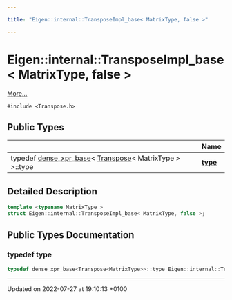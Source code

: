 ```yaml
---

title: "Eigen::internal::TransposeImpl_base< MatrixType, false >"

---
```


# Eigen::internal::TransposeImpl_base< MatrixType, false >



 [More...](#detailed-description)


`#include <Transpose.h>`

## Public Types

|                | Name           |
| -------------- | -------------- |
| typedef <a href="http://example.org/classes/structeigen_1_1internal_1_1dense__xpr__base/">dense_xpr_base</a>< <a href="http://example.org/classes/classeigen_1_1transpose/">Transpose</a>< MatrixType > >::type | **[type](http://example.org/classes/structeigen_1_1internal_1_1transposeimpl__base_3_01matrixtype_00_01false_01_4/#typedef-type)**  |

## Detailed Description

```cpp
template <typename MatrixType >
struct Eigen::internal::TransposeImpl_base< MatrixType, false >;
```

## Public Types Documentation

### typedef type

```cpp
typedef dense_xpr_base<Transpose<MatrixType>>::type Eigen::internal::TransposeImpl_base< MatrixType, false >::type;
```


-------------------------------

Updated on 2022-07-27 at 19:10:13 +0100